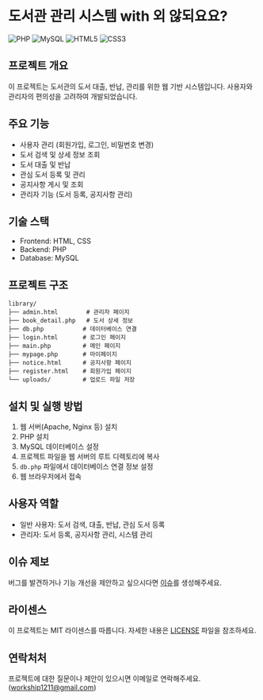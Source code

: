 # 도서관 관리 시스템 with 외 않되요요?

![PHP](https://img.shields.io/badge/PHP-777BB4?style=for-the-badge&logo=php&logoColor=white)
![MySQL](https://img.shields.io/badge/MySQL-4479A1?style=for-the-badge&logo=mysql&logoColor=white)
![HTML5](https://img.shields.io/badge/HTML5-E34F26?style=for-the-badge&logo=html5&logoColor=white)
![CSS3](https://img.shields.io/badge/CSS3-1572B6?style=for-the-badge&logo=css3&logoColor=white)

## 프로젝트 개요
이 프로젝트는 도서관의 도서 대출, 반납, 관리를 위한 웹 기반 시스템입니다. 사용자와 관리자의 편의성을 고려하여 개발되었습니다.

## 주요 기능
- 사용자 관리 (회원가입, 로그인, 비밀번호 변경)
- 도서 검색 및 상세 정보 조회
- 도서 대출 및 반납
- 관심 도서 등록 및 관리
- 공지사항 게시 및 조회
- 관리자 기능 (도서 등록, 공지사항 관리)

## 기술 스택
- Frontend: HTML, CSS
- Backend: PHP
- Database: MySQL

## 프로젝트 구조
```
library/
├── admin.html        # 관리자 페이지
├── book_detail.php   # 도서 상세 정보
├── db.php           # 데이터베이스 연결
├── login.html       # 로그인 페이지
├── main.php         # 메인 페이지
├── mypage.php       # 마이페이지
├── notice.html      # 공지사항 페이지
├── register.html    # 회원가입 페이지
└── uploads/         # 업로드 파일 저장
```

## 설치 및 실행 방법
1. 웹 서버(Apache, Nginx 등) 설치
2. PHP 설치
3. MySQL 데이터베이스 설정
4. 프로젝트 파일을 웹 서버의 루트 디렉토리에 복사
5. `db.php` 파일에서 데이터베이스 연결 정보 설정
6. 웹 브라우저에서 접속

## 사용자 역할
- 일반 사용자: 도서 검색, 대출, 반납, 관심 도서 등록
- 관리자: 도서 등록, 공지사항 관리, 시스템 관리

## 이슈 제보
버그를 발견하거나 기능 개선을 제안하고 싶으시다면 [이슈](https://github.com/yourusername/library-management/issues)를 생성해주세요.

## 라이센스
이 프로젝트는 MIT 라이센스를 따릅니다. 자세한 내용은 [LICENSE](LICENSE) 파일을 참조하세요.

## 연락처처
프로젝트에 대한 질문이나 제안이 있으시면 이메일로 연락해주세요.(workship1211@gmail.com)

